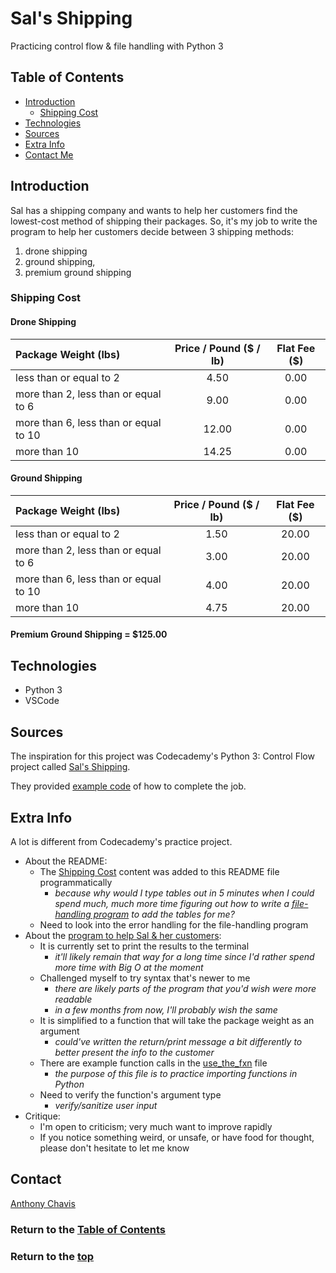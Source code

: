 # Sal's Shipping

Practicing control flow & file handling with Python 3

## Table of Contents

- [Introduction](#introduction)
  - [Shipping Cost](#shipping-cost)
- [Technologies](#technologies)
- [Sources](#sources)
- [Extra Info](#extra-info)
- [Contact Me](#contact)
  <!-- - [Launch](#launch) -->
  <!-- - [Design System](#design-system) -->
    <!-- -   [Flowchart](#flowchart) -->
    <!-- -   [Architectrure](#architecture) -->

## Introduction

Sal has a shipping company and wants to help her customers find the lowest-cost method of shipping their packages. So, it's my job to write the program to help her customers decide between 3 shipping methods:

1. drone shipping
2. ground shipping,
3. premium ground shipping

### Shipping Cost

#### Drone Shipping

| Package Weight (lbs)                  | Price / Pound ($ / lb) | Flat Fee ($) |
| :------------------------------------ | :--------------------: | :----------: |
| less than or equal to 2               |          4.50          |     0.00     |
| more than 2, less than or equal to 6  |          9.00          |     0.00     |
| more than 6, less than or equal to 10 |         12.00          |     0.00     |
| more than 10                          |         14.25          |     0.00     |

#### Ground Shipping

| Package Weight (lbs)                  | Price / Pound ($ / lb) | Flat Fee ($) |
| :------------------------------------ | :--------------------: | :----------: |
| less than or equal to 2               |          1.50          |    20.00     |
| more than 2, less than or equal to 6  |          3.00          |    20.00     |
| more than 6, less than or equal to 10 |          4.00          |    20.00     |
| more than 10                          |          4.75          |    20.00     |

#### **Premium Ground Shipping** = $125.00

## Technologies

- Python 3
- VSCode

<!-- ## Launch

[Live site][live-site] -->

<!-- ## Design System

Cheat Sheet's [design system][design-system] -->

<!-- ## Flowchart

 ![Flowchart][flowchart] -->

<!-- ## Architecture

 ![Architecture][architecture] -->

## Sources

The inspiration for this project was Codecademy's Python 3: Control Flow project called [Sal's Shipping][lesson-site].

They provided [example code][example-site] of how to complete the job.

## Extra Info

A lot is different from Codecademy's practice project.

- About the README:
  - The [Shipping Cost](#shipping-cost) content was added to this README file programmatically
    - _because why would I type tables out in 5 minutes when I could spend much, much more time figuring out how to write a [file-handling program][file-handle-program] to add the tables for me?_
  - Need to look into the error handling for the file-handling program
- About the [program to help Sal & her customers][find-low-shipping-program]:
  - It is currently set to print the results to the terminal
    - _it'll likely remain that way for a long time since I'd rather spend more time with Big O at the moment_
  - Challenged myself to try syntax that's newer to me
    - _there are likely parts of the program that you'd wish were more readable_
    - _in a few months from now, I'll probably wish the same_
  - It is simplified to a function that will take the package weight as an argument
    - _could've written the return/print message a bit differently to better present the info to the customer_
  - There are example function calls in the [use_the_fxn][use-fxn] file
    - _the purpose of this file is to practice importing functions in Python_
  - Need to verify the function's argument type
    - _verify/sanitize user input_
- Critique:
  - I'm open to criticism; very much want to improve rapidly
  - If you notice something weird, or unsafe, or have food for thought, please don't hesitate to let me know

## Contact

[Anthony Chavis][email]

### Return to the [Table of Contents](#table-of-contents)

### Return to the [top](#)

<!-- [live-site]: -->
<!-- [design-system]:  -->

<!-- [flowchart]:  -->
<!-- [architecture]:  -->

[file-handle-program]: https://github.com/anthonychavis/sals-shipping/blob/main/readme_table_gen.py
[use-fxn]: https://github.com/anthonychavis/sals-shipping/blob/main/use_the_fxn.py
[find-low-shipping-program]: https://github.com/anthonychavis/sals-shipping/blob/main/low_shipping.py
[lesson-site]: https://www.codecademy.com/courses/learn-python-3/projects/python-sals-shipping
[example-site]: https://github.com/Codecademy/learn-python/blob/main/2-control-flow/sals-shipping/shipping.py
[email]: gitanthony@yahoo.com
